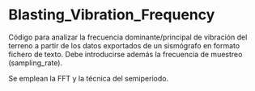 # Blasting_Vibration_Frequency
Código para analizar la frecuencia dominante/principal de vibración del terreno 
a partir de los datos exportados de un sismógrafo en formato fichero de texto. Debe introducirse además la frecuencia de muestreo (sampling_rate).

Se emplean la FFT y la técnica del semiperiodo.
